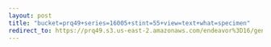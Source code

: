 ```yaml
---
layout: post
title: "bucket=prq49+series=16005+stint=55+view=text+what=specimen"
redirect_to: https://prq49.s3.us-east-2.amazonaws.com/endeavor%3D16/genomes/stage%3D0%2Bwhat%3Dgenerated/stint%3D55/series%3D16005/a%3Dgenome%2Bcriteria%3Dabundance%2Bmorph%3Dwildtype%2Bproc%3D0%2Bseries%3D16005%2Bstint%3D55%2Bthread%3D0%2Bvariation%3Dmaster%2Bext%3D.json.gz
---
```

